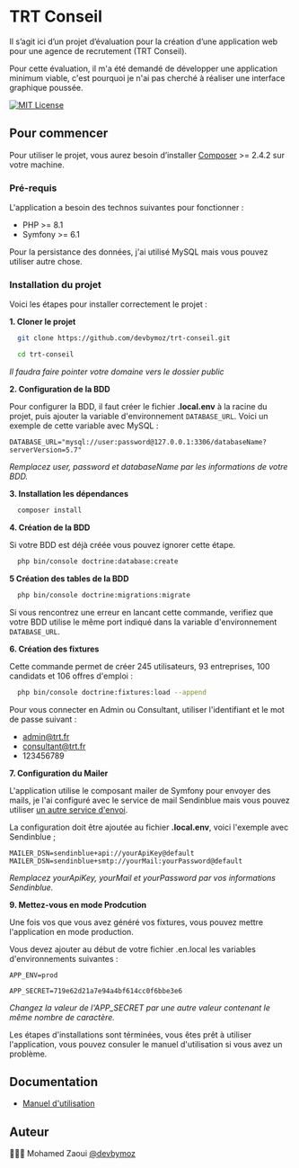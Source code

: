# TRT Conseil
Il s’agit ici d’un projet d’évaluation pour la création d’une application web 
pour une agence de recrutement (TRT Conseil). 

Pour cette évaluation, il m'a été demandé de développer une application 
minimum viable, c'est pourquoi je n'ai pas cherché à réaliser une interface 
graphique poussée.


[![MIT License](https://img.shields.io/badge/License-MIT-green.svg)](https://choosealicense.com/licenses/mit/)


## Pour commencer
Pour utiliser le projet, vous aurez besoin d’installer 
[Composer](https://getcomposer.org/download/) >= 2.4.2 sur votre machine.

### Pré-requis
L'application a besoin des technos suivantes pour fonctionner :
- PHP >= 8.1
- Symfony >= 6.1

Pour la persistance des données, j'ai utilisé MySQL mais vous pouvez utiliser autre chose.

### Installation du projet
Voici les étapes pour installer correctement le projet :

**1. Cloner le projet**
```bash
  git clone https://github.com/devbymoz/trt-conseil.git
```
```bash
  cd trt-conseil
```

*Il faudra faire pointer votre domaine vers le dossier public*

**2. Configuration de la BDD**

Pour configurer la BDD, il faut créer le fichier **.local.env** à la racine du projet, puis ajouter la variable d'environnement `DATABASE_URL`.
Voici un exemple de cette variable avec MySQL :

`DATABASE_URL="mysql://user:password@127.0.0.1:3306/databaseName?serverVersion=5.7"`

*Remplacez user, password et databaseName par les informations de votre BDD.*

**3. Installation les dépendances**

```bash
  composer install
```

**4. Création de la BDD**

Si votre BDD est déjà créée vous pouvez ignorer cette étape.
```bash
  php bin/console doctrine:database:create
```

**5 Création des tables de la BDD**
```bash
  php bin/console doctrine:migrations:migrate
```
Si vous rencontrez une erreur en lancant cette commande, verifiez que votre BDD utilise le même port indiqué dans la variable d'environnement `DATABASE_URL`.

**6. Création des fixtures**

Cette commande permet de créer 245 utilisateurs, 93 entreprises, 100 candidats et 106 offres d'emploi :

```bash
  php bin/console doctrine:fixtures:load --append
```

Pour vous connecter en Admin ou Consultant, utiliser l'identifiant et le mot de passe suivant :
- admin@trt.fr
- consultant@trt.fr
- 123456789

**7. Configuration du Mailer**

L'application utilise le composant mailer de Symfony pour envoyer des mails, je l'ai configuré avec le service de mail Sendinblue mais vous pouvez utiliser [un autre service d'envoi](https://symfony.com/doc/current/mailer.html#transport-setup).

La configuration doit être ajoutée au fichier **.local.env**, voici l'exemple avec Sendinblue ;

`MAILER_DSN=sendinblue+api://yourApiKey@default`
`MAILER_DSN=sendinblue+smtp://yourMail:yourPassword@default`

*Remplacez yourApiKey, yourMail et yourPassword par vos informations Sendinblue.*


**9. Mettez-vous en mode Prodcution**

Une fois vos que vous avez généré vos fixtures, vous pouvez mettre l'application en mode production.

Vous devez ajouter au début de votre fichier .en.local les variables d'environnements suivantes :

`APP_ENV=prod`

`APP_SECRET=719e62d21a7e94a4bf614cc0f6bbe3e6`

*Changez la valeur de l'APP_SECRET par une autre valeur contenant le même nombre de caractère.*


Les étapes d'installations sont términées, vous êtes prêt à utiliser l'application, vous pouvez consuler le manuel d'utilisation si vous avez un problème.
## Documentation

- [Manuel d'utilisation ](https://github.com/devbymoz/trt-conseil/tree/main/public/pdf/documentation-trtconseil.pdf)


## Auteur

👨🏻‍💻 Mohamed Zaoui [@devbymoz](https://github.com/devbymoz)